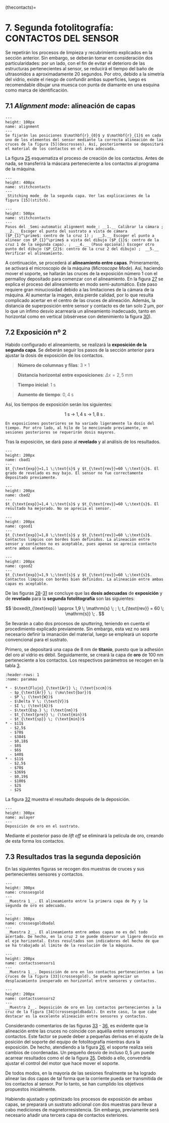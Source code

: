 (thecontacts)=
# **7**. __Segunda fotolitografía__: CONTACTOS DEL SENSOR
Se repetirán los procesos de limpieza y recubrimiento explicados en la sección anterior. Sin embargo, se deberán tomar en consideración dos particularidades: por un lado, con el fin de evitar el deterioro de las estructuras pertenecientes al sensor, se reducirá el tiempo del baño de ultrasonidos a aproximadamente 20 segundos. Por otro, debido a la simetría del vidrio, existe el riesgo de confundir ambas superficies, luego es recomendable dibujar una muesca con punta de diamante en una esquina como marca de identificación.

## **7.1** ___Alignment mode___: alineación de capas

```{figure} alignment.PNG
---
height: 100px
name: alignment
---
Se fijarán las posiciones $\mathbf{r}_{0}$ y $\mathbf{r}_{1}$ en cada uno de los elementos del sensor mediante la correcta alineación de las cruces de la figura [5](descrosses). Así, posteriormente se depositará el material de los contactos en el área adecuada.
```
La figura [25](alignment) esquematiza el proceso de creación de los contactos. Antes de nada, se transferirá la máscara perteneciente a los contactos al programa de la máquina.

```{figure} contactsslicinggrid.PNG
---
height: 400px
name: stitchcontacts
---
_Stitching mode_ de la segunda capa. Ver las explicaciones de la figura [15](stitch).
```

```{figure} cross1alignment.PNG
---
height: 500px
name: stitchcontacts
---
Pasos del _Semi-automatic alignment mode_: __1.__ Calibrar la cámara ;  __2.__ Escoger el punto del sustrato a vista de cámara ($P_{1}^\prime$: centro de la cruz 1) ;  __3.__ Escoger el punto a alinear con $P_{1}^\prime$ a vista del dibujo ($P_{1}$: centro de la cruz 1 de la segunda capa). ;  __4.__ (Paso opcional) Escoger otro punto del dibujo ($P_{2}$: centro de la cruz 2 del dibujo) ;  __5.__ Verificar el alineamiento.
```
A continuación, se procederá al __alineamiento entre capas__. Primeramente, se activará el microscopio de la máquina (_Microscope Mode_). Así, haciendo mover el soporte, se hallarán las cruces de la exposición número 1 con el permalloy depositado para comenzar con el alineamiento. En la figura [27](stitchcontacts) se explica el proceso del alineamiento en modo semi-automático. Este paso requiere gran minuciosidad debido a las limitaciones de la cámara de la máquina. Al aumentar la imagen, ésta pierde calidad, por lo que resulta complicado acertar en el centro de las cruces de alineación. Además, la distancia de superposición entre sensor y contacto es de tan solo $2 \; \mathrm{μm}$, por lo que un ínfimo desvío acarrearía un alineamiento inadecuado, tanto en horizontal como en vertical (obsérvese con detenimiento la figura [30](cgood1)).

## **7.2** __Exposición nº 2__

Habido configurado el alineamiento, se realizará la __exposición de la segunda capa__. Se deberán seguir los pasos de la sección anterior para ajustar la dosis de exposición de los contactos.

> __Número de columnas y filas__: $3 \times 1$

> __Distancia horizontal entre exposiciones__: $\Delta x = 2,5 \; \text{mm}$

> __Tiempo inicial__: $1 \; \text{s}$

> __Aumento de tiempo__: $0,4 \; \text{s}$

Así, los tiempos de exposición serán los siguientes:

$$
1 \; \mathrm{s} \; \rightarrow \; 1,4 \; \mathrm{s} \; \rightarrow \; 1,8 \; \mathrm{s} \;.
$$


```{admonition} Nota
En exposiciones posteriores se ha variado ligeramente la dosis del tiempo. Por otro lado, al hilo de lo mencionado previamente, en sesiones posteriores se requerirán dosis mayores.
```
Tras la exposición, se dará paso al __revelado__ y al análisis de los resultados.

```{figure} contactsbad1.PNG
---
height: 200px
name: cbad1
---
$t_{\text{exp}}=1,1 \;\text{s}$ y $t_{\text{rev}}=60 \;\text{s}$. El grado de revelado es muy bajo. El sensor no fue correctamente depositado previamente.
```

```{figure} contacts12.PNG
---
height: 200px
name: cbad2
---
$t_{\text{exp}}=1,4 \;\text{s}$ y $t_{\text{rev}}=60 \;\text{s}$. El resultado ha mejorado. No se aprecia el sensor.
```
```{figure} contactsgood.PNG
---
height: 200px
name: cgood1
---
$t_{\text{exp}}=1,8 \;\text{s}$ y $t_{\text{rev}}=60 \;\text{s}$. Contactos limpios con bordes bien definidos. La alineación entre sensor y contactos no es aceptable, pues apenas se aprecia contacto entre ambos elementos.
```
```{figure} contactsgooDD.PNG
---
height: 200px
name: cgood2
---
$t_{\text{exp}}=1,9 \;\text{s}$ y $t_{\text{rev}}=60 \;\text{s}$. Contactos limpios con bordes bien definidos. La alineación entre ambas capas es aceptable.
```
De las figuras [28](cbad1)-[31](cgood2) se concluye que las __dosis adecuadas__ de __exposición__ y de __revelado__ para la __segunda fotolitografía__ son las siguientes:

$$
\boxed{t_{\text{exp}} \approx 1,9 \; \mathrm{s} \; ; \; t_{\text{rev}} = 60 \; \mathrm{s}} \; .
$$

Se llevarán a cabo dos procesos de _sputtering_, teniendo en cuenta el procedimiento explicado previamente. Sin embargo, esta vez no será necesario definir la imanación del material, luego se empleará un soporte convencional para el sustrato.

Primero, se depositará una capa de $8 \; \text{nm}$ de __titanio__, puesto que la adhesión del oro al vidrio es débil. Seguidamente, se creará la capa de __oro__ de $100 \; \text{nm}$ perteneciente a  los contactos. Los respectivos parámetros se recogen en la tabla [3](paramau).

```{list-table} Parámetros de _sputtering_ de Ti (primera fila) y Au (segunda fila).
:header-rows: 1
:name: paramau

* - $\text{Flujo}_{\text{Ar}} \; (\text{sccm})$
  - $p_{\text{Ar}} \; (\mu\text{bar})$
  - $P \; (\text{W})$
  - $\Delta V \; (\text{V})$
  - $I \; (\text{A})$
  - $\text{Esp.} \; (\text{nm})$
  - $t_{\text{pre}} \; (\text{min})$
  - $t_{\text{sp}} \; (\text{min})$
* - $11$
  - $2,5$
  - $70$
  - $384$
  - $0,18$
  - $8$
  - $6$
  - $40$
* - $11$
  - $2,5$
  - $70$
  - $369$
  - $0,19$
  - $100$
  - $2$
  - $2$
```

La figura [32](aulayer) muestra el resultado después de la deposición.

```{figure} sput_au.PNG
---
height: 300px
name: aulayer
---
Deposición de oro en el sustrato.
```
Mediante el posterior paso de _lift off_ se eliminará la película de oro, creando de esta forma los contactos.

## **7.3** __Resultados tras la segunda deposición__

En las siguientes figuras se recogen dos muestras de cruces y sus pertenecientes sensores y contactos.


```{figure} crossesgold.PNG
---
height: 300px
name: crossesgold
---
__Muestra 1__. El alineamiento entre la primera capa de Py y la segunda de oro es adecuado.
```

```{figure} crossesaualignbad.PNG
---
height: 300px
name: crossesgoldbadal
---
__Muestra 2__. El alineamiento entre ambas capas no es del todo acertado. De hecho, en la cruz 2 se puede observar un ligero desvío en el eje horizontal. Estos resultados son indicadores del hecho de que se ha trabajado al límite de la resolución de la máquina.
```
```{figure} layer12badal.PNG
---
height: 200px
name: contactssensors1
---
__Muestra 1__. Deposición de oro en los contactos pertenecientes a las cruces de la figura [33](crossesgold). Se puede apreciar un desplazamiento inesperado en horizontal entre sensores y contactos.
```

```{figure} layer12goodal.PNG
---
height: 200px
name: contactssensors2
---
__Muestra 2__. Deposición de oro en los contactos pertenecientes a la cruz de la figura [34](crossesgoldbadal). En este caso, lo que cabe destacar es la excelente alineación entre sensores y contactos.
```

Considerando comentarios de las figuras [33](crossesgold) - [36](contactssensors2), es evidente que la alineación entre las cruces no coincide con aquélla entre sensores y contactos. Este factor se puede deber a pequeñas derivas en el ajuste de la posición del soporte del equipo de fotolitografía mientras dura la exposición. De hecho, atendiendo a la figura [26](stitchcontacts), el soporte realiza seis cambios de coordenadas. Un pequeño desvío de incluso $0,5 \; \mathrm{μm}$ puede acarrear resultados como el de la figura [35](contactssensors1). Debido a ello, convendría ajustar el control del motor que hace mover el soporte.

De todos modos, en la mayoría de las sesiones finalmente se ha logrado alinear las dos capas de tal forma que la corriente pueda ser transmitida de los contactos al sensor. Por lo tanto, se han cumplido los objetivos propuestos inicialmente.

Habiendo ajustado y optimizado los procesos de exposición de ambas capas, se preparará un sustrato adicional con dos muestras para llevar a cabo mediciones de magnetorresistencia. Sin embargo, previamente será necesario añadir una tercera capa de contactos exteriores.
